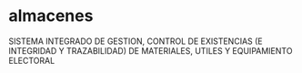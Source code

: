 # almacenes
SISTEMA INTEGRADO DE GESTION, CONTROL DE EXISTENCIAS (E INTEGRIDAD Y TRAZABILIDAD) DE MATERIALES, UTILES Y EQUIPAMIENTO ELECTORAL
